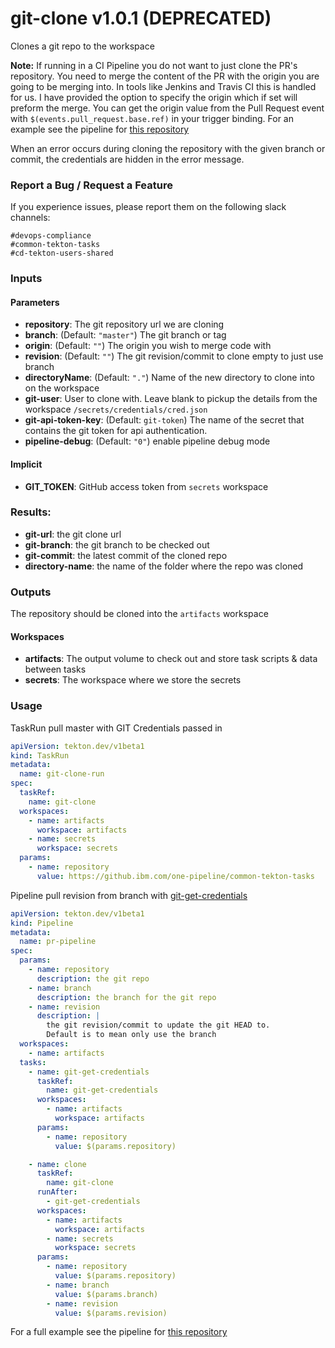 # git-clone v1.0.1  (DEPRECATED)

Clones a git repo to the workspace

**Note:** If running in a CI Pipeline you do not want to just clone the PR's repository.
You need to merge the content of the PR with the origin you are going to be merging into.
In tools like Jenkins and Travis CI this is handled for us. I have provided the option to
specify the origin which if set will preform the merge. You can get the origin value from
the Pull Request event with `$(events.pull_request.base.ref)` in your trigger binding.
For an example see the pipeline for [this repository](/.tekton)

When an error occurs during cloning the repository with the given branch or commit, the credentials are hidden in the error message.

### Report a Bug / Request a Feature

If you experience issues, please report them on the following slack channels:
```
#devops-compliance
#common-tekton-tasks
#cd-tekton-users-shared
```

### Inputs

#### Parameters

- **repository**: The git repository url we are cloning
- **branch**: (Default: `"master"`) The git branch or tag
- **origin**: (Default: `""`) The origin you wish to merge code with
- **revision**: (Default: `""`) The git revision/commit to clone empty to just use branch
- **directoryName**: (Default: `"."`) Name of the new directory to clone into on the workspace
- **git-user**: User to clone with. Leave blank to pickup the details from the workspace `/secrets/credentials/cred.json`
- **git-api-token-key**: (Default: `git-token`) The name of the secret that contains the git token for api authentication.
- **pipeline-debug**: (Default: `"0"`) enable pipeline debug mode

#### Implicit

- **GIT_TOKEN**: GitHub access token from `secrets` workspace

### Results:
- **git-url**: the git clone url
- **git-branch**: the git branch to be checked out
- **git-commit**: the latest commit of the cloned repo
- **directory-name**: the name of the folder where the repo was cloned

### Outputs
The repository should be cloned into the `artifacts` workspace

#### Workspaces

 - **artifacts**: The output volume to check out and store task scripts & data between tasks
 - **secrets**: The workspace where we store the secrets


### Usage
TaskRun pull master with GIT Credentials passed in
```yaml
apiVersion: tekton.dev/v1beta1
kind: TaskRun
metadata:
  name: git-clone-run
spec:
  taskRef:
    name: git-clone
  workspaces:
    - name: artifacts
      workspace: artifacts
    - name: secrets
      workspace: secrets
  params:
    - name: repository
      value: https://github.ibm.com/one-pipeline/common-tekton-tasks
```

Pipeline pull revision from branch with [git-get-credentials](#git-get-credentials)
```yaml
apiVersion: tekton.dev/v1beta1
kind: Pipeline
metadata:
  name: pr-pipeline
spec:
  params:
    - name: repository
      description: the git repo
    - name: branch
      description: the branch for the git repo
    - name: revision
      description: |
        the git revision/commit to update the git HEAD to.
        Default is to mean only use the branch
  workspaces:
    - name: artifacts
  tasks:
    - name: git-get-credentials
      taskRef:
        name: git-get-credentials
      workspaces:
        - name: artifacts
          workspace: artifacts
      params:
        - name: repository
          value: $(params.repository)

    - name: clone
      taskRef:
        name: git-clone
      runAfter:
        - git-get-credentials
      workspaces:
        - name: artifacts
          workspace: artifacts
        - name: secrets
          workspace: secrets
      params:
        - name: repository
          value: $(params.repository)
        - name: branch
          value: $(params.branch)
        - name: revision
          value: $(params.revision)
```
For a full example see the pipeline for [this repository](/.tekton)
